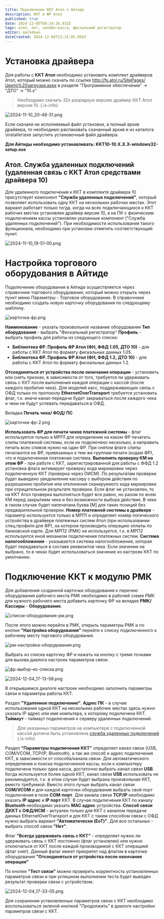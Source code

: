 ```yaml
---
title: Подключение ККТ Атол к Айтиде
description: ККТ и ФР Атол
published: true
date: 2024-12-05T08:24:26.915Z
tags: атол, ккт, онлайн-касса, фискальный регистратор
editor: markdown
dateCreated: 2024-12-04T12:31:05.056Z
---
```


# Установка драйвера
Для работы с **ККТ Атол** необходимо установить комплект драйверов Атол, который можно скачать по ссылке http://fs.atol.ru/SitePages/Центр%20загрузки.aspx в разделе "Программное обеспечение" -> "ДТО" -> "10.х"

> Необходимо скачать 32х разрядную версию драйвер ККТ Атол версии 10.
{.is-info}

![2024-11-10_20-46-31.png](/images/integrations/kktatol/2024-11-10_20-46-31.png)

Если скачали не исполняемый файл установки, а полный архив драйвера, то необходимо распаковать скачанный архив и из каталога \\installer\\exe запустить установочный файл драйвера.

**Для Айтиды необходимо устанавливать: KKT10-10.X.X.X-windows32-setup.exe**

## Атол. Служба удаленных подключений (удаленная связь с ККТ Атол средствами драйвера 10)

Для удаленного подключения к ККТ в комплекте драйвера 10 присутствует компонент **"Служба удаленных подключений"**, который позволяет использовать одну ККТ на нескольких рабочих местах. Этот вариант работает только тогда, когда на всех подключающихся к ККТ рабочих местах установлен драйвер версии 10, а на ПК с физическим подключением кассы установлен указанные компонент ("Служба удаленных подключений"). При необходимости использования такого функционала, необходимо при установке отметить соответствующий пункт.

![2024-11-10_19-51-00.png](/images/integrations/kktatol/2024-11-10_19-51-00.png)

# Настройка торгового оборудования в Айтиде
Подключение оборудования в Айтиде осуществляется через справочник торгового оборудования, который можно открыть через пункт меню Параметры - Торговое оборудование. В справочнике необходимо создать новую карточку оборудования по следующему шаблону.

![карточка-фр.png](/images/integrations/kktatol/карточка-фр.png)

**Наименование** - указать произвольное название оборудования
**Тип оборудования** - выбрать "Фискальный регистратор"
**Профиль** - выбрать профиль для работы из следующего списка:
 - **Библиотека ФР. Профиль ФР Атол (ФН, ФФД 1.05, ДТО 10)** - для работы с ККТ Атол по формату фискальных данных 1.05.
 - **Библиотека ФР. Профиль ФР Атол (ФН, ФФД 1.2, ДТО 10)** - для работы с ККТ Атол по формату фискальных данных 1.2.
 
**Отсоединяться от устройства после окончания операции** - установить или снять признак, в зависимости от того, требуется ли удерживать связь с ККТ после выполнения каждой операции с кассой (после каждого пробития чека). Для моделей касс, поддерживающих связь с ОФД только по протоколу **EthernetOverTransport** требуется установить флаг, т.к. иначе канал передачи будет закрываться после каждого чека и чеки не будут успевать передаваться в ОФД.

Вкладка **Печать чека/ ФОД/ ПС** 

![карточка-фр-2.png](/images/integrations/kktatol/карточка-фр-2.png)

**Использовать ФР для печати чеков платежной системы** - флаг используется только в МРП1 для определения на каком ФР печатать слипы платежной системы, если их подключено несколько, а направить печать всех сливов нужно на один ФР. При снятом флаге слипы печатаются на ФР, привязанных к тем же группам печати (кодам ФР), что и подключенная платежная система.
**Выполнять проверку КМ на этом ФР** - при работе с ККТ, зарегистрированной для работы с ФФД 1.2 установка флага активирует проверку кода маркировки через подключенную ККТ (проверка через ОИСМ). По результатам проверки будет выведено уведомление кассиру с выбором действия по разрешению пробития или отклонения сканируемого кода маркировки при отрицательном результате проверки. Если флаг не установлен, то на ККТ Атол проверка выполняться будет все равно, но разом по всем КМ перед закрытием чека и без возможности выбора действия. В чеке в таком случае будет напечатана буква \[М] для таких позиций без предварительной проверки.
**Номер платежной системы в драйвере** - параметр используется только в МРП1 и определяет номер логического устройства в драйвере платежных систем Атол (при использовании спец.профиля для ФР), на котором производить операцию оплаты по банковской карте. Для МРП2 (РМК) не используется, т.к. в МРП2 используется иной механизм подключения платежных систем.
**Система налогообложения** - указывается система налогообложения, которая будет передаваться в составе реквизитов чека. Если значение на выбрано, то в чеках будет использоваться значение из настроек ККТ по умолчанию.

# Подключение ККТ к модулю РМК
Для добавления созданной карточки оборудования к перечню оборудования рабочего места РМК необходимо в рабочей схеме РМК для нужного рабочего места добавить карточку ФР на вкладке **РМК/Кассиры** - **Оборудование**.

![список-оборудования-рм.png](/images/integrations/kktatol/список-оборудования-рм.png)

После этого можно перейти в РМК, открыть параметры РМК и по кнопке **"Настройка оборудования"** перейти к списку подключенного к рабочему месту торгового оборудования.

![рм-настройка-оборудования.png](/images/integrations/kktatol/рм-настройка-оборудования.png)

Выбрать из списка карточку ФР и нажать на кнопку с тремя точками для вызова диалога настроек параметров связи.

![фр-выбор-из-списка.png](/images/integrations/kktatol/фр-выбор-из-списка.png)

![2024-12-04_17-13-58.png](/images/integrations/kktatol/2024-12-04_17-13-58.png)

В открывшемся диалоге настроек необходимо заполнить параметры связи и параметры работы ККТ.

Раздел **"Удаленное подключение"**. 
**Адрес ПК** - в случае использования одной ККТ на нескольких рабочих местах здесь нужно указать IP адрес или имя компьтера, к которому подключена ККТ.
**Таймаут** - таймаут подключения к серверу удаленных подключений.

> Для указанных параметров на компьютере с подключенной кассой должна быть установлена [служба удаленных подключений](/integrations/kktatol#атол-служба-удаленных-подключений-удаленная-связь-с-ккт-атол-средствами-драйвера-10)
{.is-info}

Раздел **"Параметры подключения ККТ"** определяет канал связи (USB, COM/VCOM, TCP/IP, Bluetooth), а так же способ и адрес подключения ККТ, в зависимости от способа/канала связи.
Для автоматического определения и поиска подключенной кассы, если к компьютеру подключена только одна касса, достаточно выбрать канал связи **USB**.
Когда используется более одной ККТ, канал связи **USB** использовать не рекомендуется, т.к. в этом случае будет выбрана произвольная ККТ, вместо требуемой. Вместо этого лучше выбрать канал связи **COM/VCOM** и для каждой карточки оборудования выбрать свой порт подключения в поле **COM-порт**.
Для канала связи **TCP/IP** необходимо указать **IP адрес** и **IP порт** ККТ.
В случае подключения ККТ по каналу **Bluetooth** необходимо указать **MAC адрес** устройства.
**Способ связи ДККТ с ОФД/ИСМ** - актуален только для ККТ с каналом передачи данных EthernetOverTransport и для ККТ с таким способом связи с ОФД нужно выбрать вариант **"Автоматически (EoT)"**. Для все остальных - выбрать способ связи **"Нет"**.

Флаг **"Всегда удерживать связь с ККТ"** - определяет нужно ли удерживать связь с ККТ постоянно (флаг установлен) или нужно отключаться от ККТ после каждой производимой с ККТ операцией (флаг снят). Данный фалаг имеет приоритет над флагом в карточке оборудования **"Отсоединяться от устройства после окончания операции"**

По кнопке **"Тест связи"** можно проверить корректность установленных параметров связи и при успешном выполнении теста будет выведен результат проверки связи с устройством.

![2024-12-04_17-33-05.png](/images/integrations/kktatol/2024-12-04_17-33-05.png)

Для сохранения установленных параметров связи с ККТ необходимо воспользоваться зеленой кнопкой "Продолжить" в диалоге настройки параметров связи с ККТ.